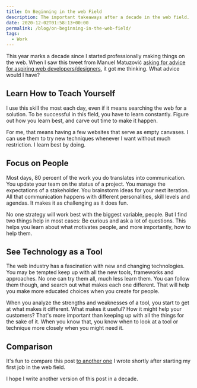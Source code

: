 ```yaml
---
title: On Beginning in the web Field
description: The important takeaways after a decade in the web field.
date: 2020-12-02T01:58:13+00:00
permalink: /blog/on-beginning-in-the-web-field/
tags:
  - Work
---
```


This year marks a decade since I started professionally making things on the web. When I saw this tweet from Manuel Matuzović [asking for advice for aspiring web developers/designers](https://twitter.com/mmatuzo/status/1312980673943285760), it got me thinking. What advice would I have?

## Learn How to Teach Yourself

I use this skill the most each day, even if it means searching the web for a solution. To be successful in this field, you have to learn constantly. Figure out how you learn best, and carve out time to make it happen.

For me, that means having a few websites that serve as empty canvases. I can use them to try new techniques whenever I want without much restriction. I learn best by doing.

## Focus on People

Most days, 80 percent of the work you do translates into communication. You update your team on the status of a project. You manage the expectations of a stakeholder. You brainstorm ideas for your next iteration. All that communication happens with different personalities, skill levels and agendas. It makes it as challenging as it does fun.

No one strategy will work best with the biggest variable, people. But I find two things help in most cases: Be curious and ask a lot of questions. This helps you learn about what motivates people, and more importantly, how to help them.

## See Technology as a Tool

The web industry has a fascination with new and changing technologies. You may be tempted keep up with all the new tools, frameworks and approaches. No one can try them all, much less learn them. You can follow them though, and search out what makes each one different. That will help you make more educated choices when you create for people.

When you analyze the strengths and weaknesses of a tool, you start to get at what makes it different. What makes it useful? How it might help your customers? That's more important than keeping up with all the things for the sake of it. When you know that, you know when to look at a tool or technique more closely when you might need it.

## Comparison

It's fun to compare this post [to another one](/blog/since-grad-school/) I wrote shortly after starting my first job in the web field.

I hope I write another version of this post in a decade.
